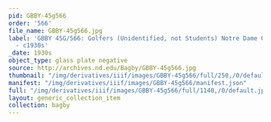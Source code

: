 ```yaml
---
pid: GBBY-45g566
order: '566'
file_name: GBBY-45g566.jpg
label: 'GBBY 45G/566: Golfers (Unidentified, not Students) Notre Dame Golf Course
  - c1930s'
_date: 1930s
object_type: glass plate negative
source: http://archives.nd.edu/Bagby/GBBY-45g566.jpg
thumbnail: "/img/derivatives/iiif/images/GBBY-45g566/full/250,/0/default.jpg"
manifest: "/img/derivatives/iiif/images/GBBY-45g566/manifest.json"
full: "/img/derivatives/iiif/images/GBBY-45g566/full/1140,/0/default.jpg"
layout: generic_collection_item
collection: bagby
---
```

